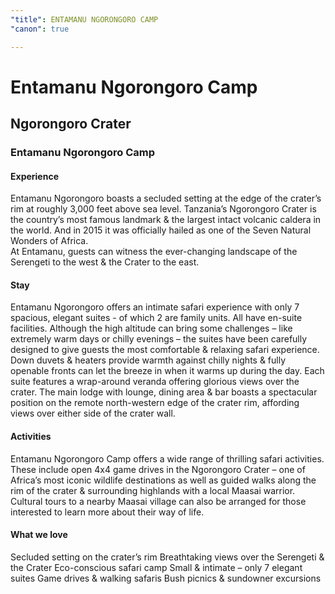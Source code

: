 ```yaml
---
"title": ENTAMANU NGORONGORO CAMP
"canon": true

---
```


# Entamanu Ngorongoro Camp
## Ngorongoro Crater
### Entamanu Ngorongoro Camp

#### Experience
Entamanu Ngorongoro boasts a secluded setting at the edge of the crater’s rim at roughly 3,000 feet above sea level.
Tanzania’s Ngorongoro Crater is the country’s most famous landmark &amp; the largest intact volcanic caldera in the world.  And in 2015 it was officially hailed as one of the Seven Natural Wonders of Africa.  
At Entamanu, guests can witness the ever-changing landscape of the Serengeti to the west &amp; the Crater to the east.

#### Stay
Entamanu Ngorongoro offers an intimate safari experience with only 7 spacious, elegant suites - of which 2 are family units.  All have en-suite facilities.
Although the high altitude can bring some challenges – like extremely warm days or chilly evenings – the suites have been carefully designed to give guests the most comfortable &amp; relaxing safari experience.
Down duvets &amp; heaters provide warmth against chilly nights &amp; fully openable fronts can let the breeze in when it warms up during the day.  Each suite features a wrap-around veranda offering glorious views over the crater.
The main lodge with lounge, dining area &amp; bar boasts a spectacular position on the remote north-western edge of the crater rim, affording views over either side of the crater wall.

#### Activities
Entamanu Ngorongoro Camp offers a wide range of thrilling safari activities.
These include open 4x4 game drives in the Ngorongoro Crater – one of Africa’s most iconic wildlife destinations as well as guided walks along the rim of the crater &amp; surrounding highlands with a local Maasai warrior.
Cultural tours to a nearby Maasai village can also be arranged for those interested to learn more about their way of life.


#### What we love
Secluded setting on the crater’s rim
Breathtaking views over the Serengeti &amp; the Crater
Eco-conscious safari camp
Small &amp; intimate – only 7 elegant suites
Game drives &amp; walking safaris
Bush picnics &amp; sundowner excursions